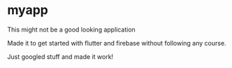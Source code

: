 # myapp

This might not be a good looking application

Made it to get started with flutter and firebase without following any course.

Just googled stuff and made it work!


